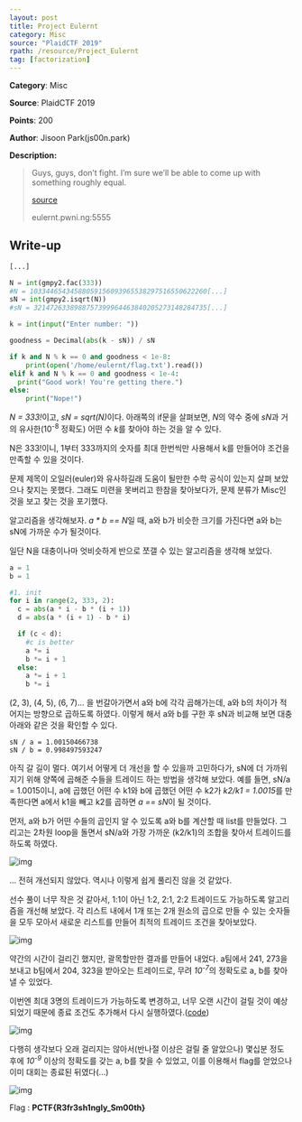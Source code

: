 ```yaml
---
layout: post
title: Project Eulernt
category: Misc
source: "PlaidCTF 2019"
rpath: /resource/Project_Eulernt
tag: [factorization]
---
```


**Category**: Misc

**Source**: PlaidCTF 2019

**Points**: 200

**Author**: Jisoon Park(js00n.park)

**Description:** 

> Guys, guys, don’t fight. I’m sure we’ll be able to come up with something roughly equal.
> 
> [source]({{site.github.master}}{{page.rpath}}/eulernt.py)
> 
> eulernt.pwni.ng:5555 

## Write-up

```python
[...]

N = int(gmpy2.fac(333))
#N = 10334465434588059156093965538297516550622260[...]
sN = int(gmpy2.isqrt(N))
#sN = 3214726338988757399964463840205273148284735[...]

k = int(input("Enter number: "))

goodness = Decimal(abs(k - sN)) / sN 

if k and N % k == 0 and goodness < 1e-8:
    print(open('/home/eulernt/flag.txt').read())
elif k and N % k == 0 and goodness < 1e-4:
  print("Good work! You're getting there.")
else:
    print("Nope!")
```

<em>N = 333!</em>이고, <em>sN = sqrt(N)</em>이다. 아래쪽의 if문을 살펴보면, <em>N</em>의 약수 중에 <em>sN</em>과 거의 유사한(10<sup>-8</sup> 정확도) 어떤 수 <em>k</em>를 찾아야 하는 것을 알 수 있다.

N은 333!이니, 1부터 333까지의 숫자를 최대 한번씩만 사용해서 k를 만들어야 조건을 만족할 수 있을 것이다.

문제 제목이 오일러(euler)와 유사하길래 도움이 될만한 수학 공식이 있는지 살펴 보았으나 찾지는 못했다. 그래도 미련을 못버리고 한참을 찾아보다가, 문제 분류가 Misc인 것을 보고 찾는 것을 포기했다.

알고리즘을 생각해보자. <em>a * b == N</em>일 때, a와 b가 비슷한 크기를 가진다면 a와 b는 sN에 가까운 수가 될것이다.

일단 N을 대충이나마 엇비슷하게 반으로 쪼갤 수 있는 알고리즘을 생각해 보았다.

```python
a = 1
b = 1

#1. init
for i in range(2, 333, 2):
  c = abs(a * i - b * (i + 1))
  d = abs(a * (i + 1) - b * i)

  if (c < d):
    #c is better
    a *= i
    b *= i + 1
  else:
    a *= i + 1
    b *= i
```

(2, 3), (4, 5), (6, 7)... 을 번갈아가면서 a와 b에 각각 곱해가는데, a와 b의 차이가 적어지는 방향으로 곱하도록 하였다. 이렇게 해서 a와 b를 구한 후 sN과 비교해 보면 대충 아래와 같은 것을 확인할 수 있다.

```
sN / a = 1.00150466738
sN / b = 0.998497593247
```

아직 갈 길이 멀다. 여기서 어떻게 더 개선을 할 수 있을까 고민하다가, sN에 더 가까워 지기 위해 양쪽에 곱해준 수들을 트레이드 하는 방법을 생각해 보았다. 예를 들면, sN/a = 1.0015이니, a에 곱했던 어떤 수 k1와 b에 곱했던 어떤 수 k2가 <em>k2/k1 = 1.0015</em>를 만족한다면 a에서 k1을 빼고 k2를 곱하면 <em>a == sN</em>이 될 것이다.

먼저, a와 b가 어떤 수들의 곱인지 알 수 있도록 a와 b를 계산할 때 list를 만들었다. 그리고는 2차원 loop을 돌면서 sN/a와 가장 가까운 (k2/k1)의 조합을 찾아서 트레이드를 하도록 하였다.

![img]({{page.rpath|prepend:site.baseurl}}/depth1.png)

... 전혀 개선되지 않았다. 역시나 이렇게 쉽게 풀리진 않을 것 같았다.

선수 풀이 너무 작은 것 같아서, 1:1이 아닌 1:2, 2:1, 2:2 트레이드도 가능하도록 알고리즘을 개선해 보았다. 각 리스트 내에서 1개 또는 2개 원소의 곱으로 만들 수 있는 숫자들을 모두 모아서 새로운 리스트를 만들어 최적의 트레이드 조건을 찾아보았다.

![img]({{page.rpath|prepend:site.baseurl}}/depth2.png)

약간의 시간이 걸리긴 했지만, 괄목할만한 결과를 만들어 내었다. a팀에서 241, 273을 보내고 b팀에서 204, 323을 받아오는 트레이드로, 무려 <em>10<sup>-7</sup></em>의 정확도로 a, b를 찾아낼 수 있었다.

이번엔 최대 3명의 트레이드가 가능하도록 변경하고, 너무 오랜 시간이 걸릴 것이 예상되었기 때문에 종료 조건도 추가해서 다시 실행하였다.([code]({{site.github.master}}{{page.rpath}}/ex.py))

![img]({{page.rpath|prepend:site.baseurl}}/depth3.png)

다행히 생각보다 오래 걸리지는 않아서(반나절 이상은 걸릴 줄 알았으나) 몇십분 정도 후에 <em>10<sup>-9</sup></em> 이상의 정확도를 갖는 a, b를 찾을 수 있었고, 이를 이용해서 flag를 얻었으나 이미 대회는 종료된 뒤였다(...)

![img]({{page.rpath|prepend:site.baseurl}}/flag.png)

Flag : **PCTF{R3fr3sh1ngly_Sm00th}**
